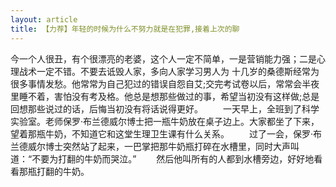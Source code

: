 ```yaml
---
layout: article
title: 【力荐】年轻的时候为什么不努力就是在犯罪,接着上次的聊
---
```


今一个人很丑，有个很漂亮的老婆，这个人一定不简单，一是营销能力强；二是心理战术一定不错。不要去诋毁人家，多向人家学习男人为
十几岁的桑德斯经常为很多事情发愁。他常常为自己犯过的错误自怨自艾;交完考试卷以后，常常会半夜里睡不着，害怕没有考及格。他总是想那些做过的事，希望当初没有这样做;总是回想那些说过的话，后悔当初没有将话说得更好。
　　一天早上，全班到了科学实验室。老师保罗·布兰德威尔博士把一瓶牛奶放在桌子边上。大家都坐了下来，望着那瓶牛奶，不知道它和这堂生理卫生课有什么关系。
　　过了一会，保罗·布兰德威尔博士突然站了起来，一巴掌把那牛奶瓶打碎在水槽里，同时大声叫道：“不要为打翻的牛奶而哭泣。”
　　然后他叫所有的人都到水槽旁边，好好地看看那瓶打翻的牛奶。